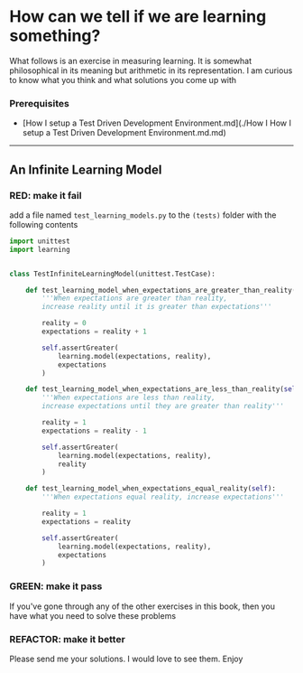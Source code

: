 How can we tell if we are learning something?
====================

What follows is an exercise in measuring learning. It is somewhat philosophical in its meaning but arithmetic in its representation. I am curious to know what you think and what solutions you come up with

### Prerequisites

- [How I setup a Test Driven Development Environment.md](./How I How I setup a Test Driven Development Environment.md.md)

---

## An Infinite Learning Model

### RED: make it fail

add a file named `test_learning_models.py` to the ``(tests)`` folder with the following contents

```python
import unittest
import learning


class TestInfiniteLearningModel(unittest.TestCase):

    def test_learning_model_when_expectations_are_greater_than_reality(self):
        '''When expectations are greater than reality,
        increase reality until it is greater than expectations'''

        reality = 0
        expectations = reality + 1

        self.assertGreater(
            learning.model(expectations, reality),
            expectations
        )

    def test_learning_model_when_expectations_are_less_than_reality(self):
        '''When expectations are less than reality,
        increase expectations until they are greater than reality'''

        reality = 1
        expectations = reality - 1

        self.assertGreater(
            learning.model(expectations, reality),
            reality
        )

    def test_learning_model_when_expectations_equal_reality(self):
        '''When expectations equal reality, increase expectations'''

        reality = 1
        expectations = reality

        self.assertGreater(
            learning.model(expectations, reality),
            expectations
        )
```

### GREEN: make it pass

If you've gone through any of the other exercises in this book, then you have what you need to solve these problems

### REFACTOR: make it better

Please send me your solutions. I would love to see them. Enjoy